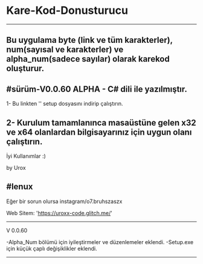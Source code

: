 # Kare-Kod-Donusturucu
--------------------------------------------------------------------
Bu uygulama byte (link ve tüm karakterler), num(sayısal ve karakterler) ve alpha_num(sadece sayılar) olarak karekod oluşturur. 
--------------------------------------------------------------------
#sürüm-V0.0.60 ALPHA - C# dili ile yazılmıştır.
--------------------------------------------------------------------
1- Bu linkten '' setup dosyasını indirip çalıştırın.

2- Kurulum tamamlanınca masaüstüne gelen x32 ve x64 olanlardan bilgisayarınız için uygun olanı çalıştırın.
--------------------------------------------------------------------
İyi Kullanımlar :)

by Urox 

#lenux
--------------------------------------------------------------------
Eğer bir sorun olursa instagram/o7.bruhszaszx


Web Sitem: 'https://uroxx-code.glitch.me/'

--------------------------------------------------------------------
V 0.0.60 

-Alpha_Num bölümü için iyileştirmeler ve düzenlemeler eklendi.
-Setup.exe için küçük çaplı değişiklikler eklendi.

--------------------------------------------------------------------
